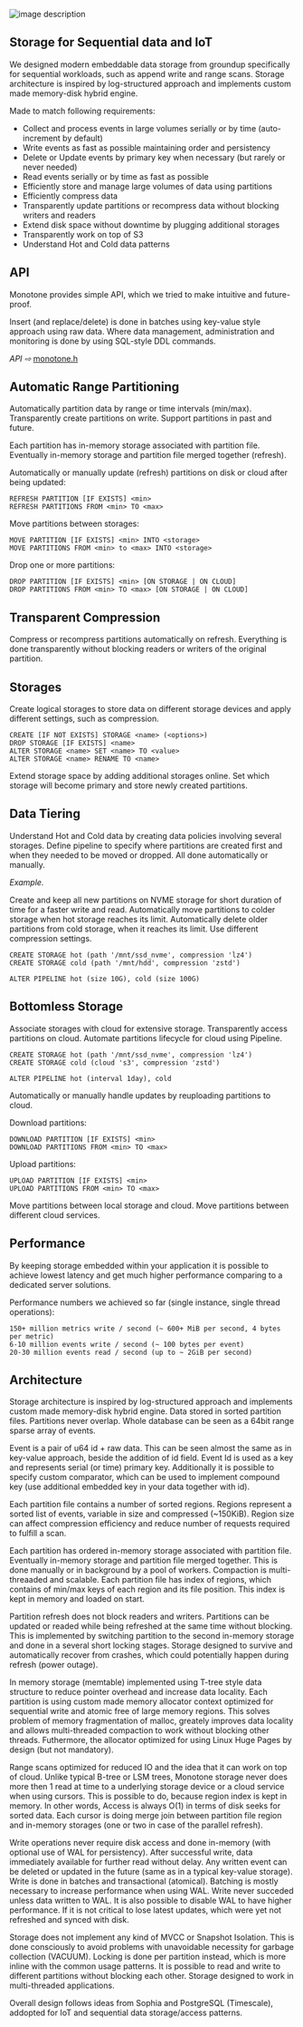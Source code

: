 
![image description](.github/logo.png)

## Storage for Sequential data and IoT

We designed modern embeddable data storage from groundup specifically for sequential workloads, such as append write and range scans.
Storage architecture is inspired by log-structured approach and implements custom made memory-disk hybrid engine.

Made to match following requirements:

  - Collect and process events in large volumes serially or by time (auto-increment by default)
  - Write events as fast as possible maintaining order and persistency
  - Delete or Update events by primary key when necessary (but rarely or never needed)
  - Read events serially or by time as fast as possible
  - Efficiently store and manage large volumes of data using partitions
  - Efficiently compress data
  - Transparently update partitions or recompress data without blocking writers and readers
  - Extend disk space without downtime by plugging additional storages
  - Transparently work on top of S3
  - Understand Hot and Cold data patterns

## API

Monotone provides simple API, which we tried to make intuitive and future-proof.

Insert (and replace/delete) is done in batches using key-value style approach using raw data.
Where data management, administration and monitoring is done by using SQL-style DDL commands.

*API ⇨*  [monotone.h](monotone/main/api/monotone.h)

## Automatic Range Partitioning

Automatically partition data by range or time intervals (min/max). Transparently create partitions on write.
Support partitions in past and future.

Each partition has in-memory storage associated with partition file. Eventually in-memory storage
and partition file merged together (refresh).

Automatically or manually update (refresh) partitions on disk or cloud after being updated:
```
REFRESH PARTITION [IF EXISTS] <min>
REFRESH PARTITIONS FROM <min> TO <max>
```

Move partitions between storages:
```
MOVE PARTITION [IF EXISTS] <min> INTO <storage>
MOVE PARTITIONS FROM <min> to <max> INTO <storage>
```

Drop one or more partitions:
```
DROP PARTITION [IF EXISTS] <min> [ON STORAGE | ON CLOUD]
DROP PARTITIONS FROM <min> TO <max> [ON STORAGE | ON CLOUD]
```

## Transparent Compression

Compress or recompress partitions automatically on refresh. Everything is done transparently
without blocking readers or writers of the original partition.

## Storages

Create logical storages to store data on different storage devices and apply different settings,
such as compression.

```
CREATE [IF NOT EXISTS] STORAGE <name> (<options>)
DROP STORAGE [IF EXISTS] <name>
ALTER STORAGE <name> SET <name> TO <value>
ALTER STORAGE <name> RENAME TO <name>
```

Extend storage space by adding additional storages online. Set which storage will become
primary and store newly created partitions.

## Data Tiering

Understand Hot and Cold data by creating data policies involving several storages.
Define pipeline to specify where partitions are created first and when they needed to be
moved or dropped. All done automatically or manually.

*Example.*

Create and keep all new partitions on NVME storage for short duration of time for a faster write
and read. Automatically move partitions to colder storage when hot storage reaches its limit.
Automatically delete older partitions from cold storage, when it reaches its limit.
Use different compression settings.

```
CREATE STORAGE hot (path '/mnt/ssd_nvme', compression 'lz4')
CREATE STORAGE cold (path '/mnt/hdd', compression 'zstd')

ALTER PIPELINE hot (size 10G), cold (size 100G)
```

## Bottomless Storage

Associate storages with cloud for extensive storage. Transparently access partitions on cloud.
Automate partitions lifecycle for cloud using Pipeline.

```
CREATE STORAGE hot (path '/mnt/ssd_nvme', compression 'lz4')
CREATE STORAGE cold (cloud 's3', compression 'zstd')

ALTER PIPELINE hot (interval 1day), cold
```

Automatically or manually handle updates by reuploading partitions to cloud.

Download partitions:
```
DOWNLOAD PARTITION [IF EXISTS] <min>
DOWNLOAD PARTITIONS FROM <min> TO <max>
```

Upload partitions:
```
UPLOAD PARTITION [IF EXISTS] <min>
UPLOAD PARTITIONS FROM <min> TO <max>
```

Move partitions between local storage and cloud. Move partitions between different cloud services.

## Performance

By keeping storage embedded within your application it is possible to achieve lowest latency and get much higher performance
comparing to a dedicated server solutions.

Performance numbers we achieved so far (single instance, single thread operations):

    150+ million metrics write / second (~ 600+ MiB per second, 4 bytes per metric)
    6-10 million events write / second (~ 100 bytes per event)
    20-30 million events read / second (up to ~ 2GiB per second)

## Architecture

Storage architecture is inspired by log-structured approach and implements custom made memory-disk hybrid engine.
Data stored in sorted partition files. Partitions never overlap. Whole database can be seen as a 64bit range sparse array of events.

Event is a pair of u64 id + raw data. This can be seen almost the same as in key-value approach, beside the addition of id field.
Event Id is used as a key and represents serial (or time) primary key. Additionally it is possible to specify custom comparator, which
can be used to implement compound key (use additional embedded key in your data together with id).

Each partition file contains a number of sorted regions. Regions represent a sorted list of events, variable in size and compressed (~150KiB).
Region size can affect compression efficiency and reduce number of requests required to fulfill a scan.

Each partition has ordered in-memory storage associated with partition file. Eventually in-memory storage
and partition file merged together. This is done manually or in background by a pool of workers.
Compaction is multi-threaaded and scalable. Each partition file has index of regions, which contains of min/max keys of each region
and its file position. This index is kept in memory and loaded on start.

Partition refresh does not block readers and writers. Partitions can be updated or readed while being refreshed at the same time without
blocking. This is implemented by switching partition to the second in-memory storage and done in a several short locking stages.
Storage designed to survive and automatically recover from crashes, which could potentially happen during
refresh (power outage).

In memory storage (memtable) implemented using T-tree style data structure to reduce pointer overhead and increase data locality.
Each partition is using custom made memory allocator context optimized for sequential write and atomic free of large memory regions. 
This solves problem of memory fragmentation of malloc, greately improves data locality and allows multi-threaded compaction to work
without blocking other threads. Futhermore, the allocator optimized for using Linux Huge Pages by design (but not mandatory).

Range scans optimized for reduced IO and the idea that it can work on top of cloud. Unlike typical B-tree or LSM trees, Monotone storage never
does more then 1 read at time to a underlying storage device or a cloud service when using cursors. This is possible to do, because region
index is kept in memory. In other words, Access is always O(1) in terms of disk seeks for sorted data.
Each cursor is doing merge join between partition file region and in-memory storages
(one or two in case of the parallel refresh).

Write operations never require disk access and done in-memory (with optional use of WAL for persistency).
After successful write, data immediately available for further read without delay. Any written event can be deleted or updated in the future (same as in a typical key-value storage).
Write is done in batches and transactional (atomical). Batching is mostly necessary to increase performance when using WAL.
Write never succeded unless data written to WAL. It is also possible to disable WAL to have higher performance. If it is not critical to lose latest updates,
which were yet not refreshed and synced with disk.

Storage does not implement any kind of MVCC or Snapshot Isolation. This is done consciously to avoid problems with unavoidable
necessity for garbage collection (VACUUM). Locking is done per partition instead, which is more inline with the common usage patterns.
It is possible to read and write to different partitions without blocking each other.
Storage designed to work in multi-threaded applications.

Overall design follows ideas from Sophia and PostgreSQL (Timescale), addopted for IoT and sequential data
storage/access patterns.
